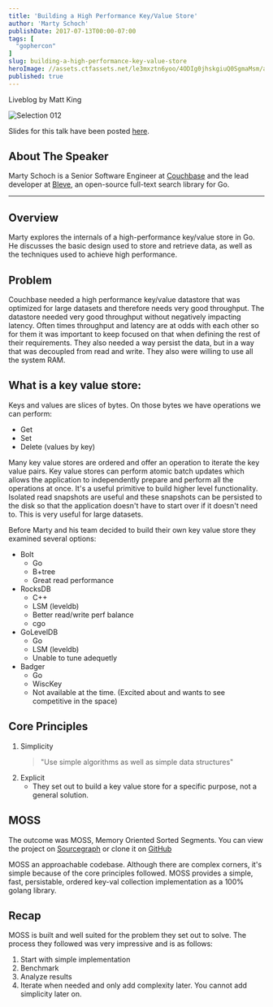 ```yaml
---
title: 'Building a High Performance Key/Value Store'
author: 'Marty Schoch'
publishDate: 2017-07-13T00:00-07:00
tags: [
  "gophercon"
]
slug: building-a-high-performance-key-value-store
heroImage: //assets.ctfassets.net/le3mxztn6yoo/4ODIg0jhskgiuQ0SgmaMsm/addc509ab1dff98eb6864bcee1740aad/Selection_012.bmp
published: true
---
```



Liveblog by Matt King

![Selection 012](//assets.contentful.com/le3mxztn6yoo/4ODIg0jhskgiuQ0SgmaMsm/addc509ab1dff98eb6864bcee1740aad/Selection_012.bmp)

Slides for this talk have been posted [here](https://speakerdeck.com/mschoch/value-store-in-go).

## About The Speaker

Marty Schoch is a Senior Software Engineer at [Couchbase](https://couchbase.com) and the lead developer at [Bleve](http://www.blevesearch.com/), an open-source full-text search library for Go.

-------


## Overview
Marty explores the internals of a high-performance key/value store in Go. He discusses the basic design used to store and retrieve data, as well as the techniques used to achieve high performance.

## Problem
Couchbase needed a high performance key/value datastore that was optimized for large datasets and therefore needs very good throughput. The datastore needed very good throughput without negatively impacting latency. Often times throughput and latency are at odds with each other so for them it was important to keep focused on that when defining the rest of their requirements. They also needed a way persist the data, but in a way that was decoupled from read and write. They also were willing to use all the system RAM.

## What is a key value store:

Keys and values are slices of bytes. On those bytes we have operations we can perform:
- Get
- Set
- Delete (values by key)

Many key value stores are ordered and offer an operation to iterate the key value pairs. Key value stores can perform atomic batch updates which allows the application to independently prepare and perform all the operations at once. It's a useful primitive to build higher level functionality. Isolated read snapshots are useful and these snapshots can be persisted to the disk so that the application doesn't have to start over if it doesn't need to. This is very useful for large datasets.

Before Marty and his team decided to build their own key value store they examined several options:
- Bolt
    - Go
    - B+tree
    - Great read performance
- RocksDB
    - C++
    - LSM (leveldb)
    - Better read/write perf balance
    - cgo
- GoLevelDB
    - Go
    - LSM (leveldb)
    - Unable to tune adequetly
- Badger
    - Go
    - WiscKey
    - Not available at the time. (Excited about and wants to see competitive in the space)


## Core Principles
1. Simplicity
    > "Use simple algorithms as well as simple data structures"
2. Explicit
    - They set out to build a key value store for a specific purpose, not a general solution.

## MOSS

The outcome was MOSS, Memory Oriented Sorted Segments. You can view the project on [Sourcegraph](https://sourcegraph.com/github.com/couchbase/moss) or clone it on [GitHub](https://github.com/couchbase/moss)

MOSS an approachable codebase. Although there are complex corners, it's simple because of the core principles followed. MOSS provides a simple, fast, persistable, ordered key-val collection implementation as a 100% golang library.


## Recap
MOSS is built and well suited for the problem they set out to solve. The process they followed was very impressive and is as follows:

1. Start with simple implementation
2. Benchmark
3. Analyze results
4. Iterate when needed and only add complexity later. You cannot add simplicity later on.
